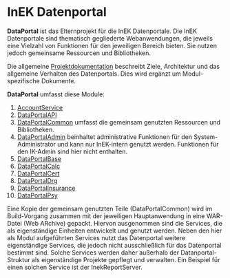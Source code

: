 # InEK Datenportal

**DataPortal** ist das Elternprojekt für die InEK Datenportale. 
Die InEK Datenportale sind thematisch gegliederte Webanwendungen, die jeweils eine Vielzahl von Funktionen für den jeweiligen Bereich bieten.
Sie nutzen jedoch gemeinsame Ressourcen und Bibliotheken.

Die allgemeine [Projektdokumentation](src/site/markdown/DataPortal.md) beschreibt Ziele, Architektur und das allgemeine Verhalten des Datenportals.
Dies wird ergänzt um Modul-spezifische Dokumente.

**DataPortal** umfasst diese Module:

1. [AccountService](AccountService/src/site/markdown/AccountService.md) 
3. [DataPortalAPI](DataPortalAPI/src/site/markdown/DataPortalAPI.md) 
2. [DataPortalCommon](DataPortalCommon/src/site/markdown/DataPortalCommon.md) umfasst die gemeinsam genutzten Ressourcen und Bibliotheken.
2. [DataPortalAdmin](DataPortalAdmin/src/site/DataPortalAdmin.md) beinhaltet administrative Funktionen für den System-Administrator und kann nur InEK-intern genutzt werden. Funktionen für den IK-Admin sind hier nicht enthalten.
3. [DataPortalBase](DataPortalBase/src/site/markdown/DataPortalBase.md) 
4. [DataPortalCalc](DataPortalCalt/src/site/markdown/DataPortalCalc.md) 
5. [DataPortalCert](DataPortalCert/src/site/markdown/DataPortalCert.md) 
6. [DataPortalDrg](DataPortalDrg/src/site/markdown/DataPortalDrg.md) 
7. [DataPortalInsurance](DataPortalInsurance/src/site/markdown/DataPortalInsurance.md) 
8. [DataPortalPsy](DataPortalPsy/src/site/markdown/DataPortalPsy.md) 

Eine Kopie der gemeinsam genutzten Teile (DataPortalCommon) wird im Build-Vorgang zusammen mit der jeweiligen Hauptanwendung in eine WAR-Datei (Web ARchive) gepackt.
Hiervon ausgenommen sind die Services, die als eigenständige Einheiten entwickelt und genutzt werden. 
Neben den hier als Modul aufgeführten Services nutzt das Datenportal weitere eigenständige Services, die jedoch nicht ausschließlich für das Datenportal bestimmt sind.
Solche Services werden daher außerhalb der Datanportal-Struktur als eigenständige Projekte gepflegt und verwalten. 
Ein Beispiel für einen solchen Service ist der InekReportServer.






